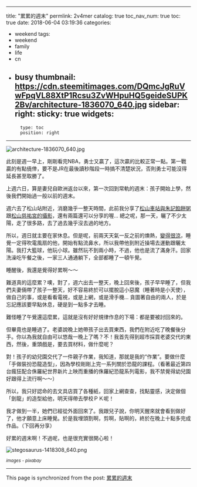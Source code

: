 
---
title: "累累的週末"
permlink: 2v4mer
catalog: true
toc_nav_num: true
toc: true
date: 2018-06-04 03:19:36
categories:
- weekend
tags:
- weekend
- family
- life
- cn
- busy
thumbnail: https://cdn.steemitimages.com/DQmcJgRuVwFpqVL88XtP1Rcsu3ZvWHpuHQ5geideSUPK2Bv/architecture-1836070_640.jpg
sidebar:
    right:
        sticky: true
widgets:
    -
        type: toc
        position: right
---


![architecture-1836070_640.jpg](https://cdn.steemitimages.com/DQmcJgRuVwFpqVL88XtP1Rcsu3ZvWHpuHQ5geideSUPK2Bv/architecture-1836070_640.jpg)

此刻是週一早上，剛剛看完NBA，勇士又贏了，這次贏的比較正常一點。第一戰贏的有點僥倖，要不是JR在最後讀秒階段一時搞不清楚狀況，否則勇士可能沒得延長甚至取勝了。

上週六日，算是妻兒自歐洲返台以來，第一次回到常軌的週末：孩子開始上學，然後我們開始過一般以前的週末。

週六去了松山站附近，消磨幾乎一整天時間，此前我分享了[松山車站與朱記餡餅粥](https://steemit.com/photography/@deanliu/3ffur3)跟[松山慈祐宮的攝影](https://steemit.com/photography/@deanliu/photography-religious-ambience)，還有兩篇還可以分享的喔... 總之呢，那一天，曬了不少太陽，走了很多路，去了過去幾乎沒去過的地方。

所以，週日就主要在家休息。但是呢，前兩天天氣一反之前的燠熱，[變得很涼](https://steemit.com/art/@deanliu/re-helene-re-wilhb81-re-helene-landscape-painting-autumn-20180602t145337810z)，睡覺一定得吹電風扇的他，開始有點流鼻水，所以我帶他到附近操場去運動跟曬太陽。我打大籃球，他玩小球。雖然玩不到兩小時，不過，他也是流了滿身汗。回家洗澡吃午餐之後，一家三人通通躺下，全部都睡了一頓午覺。

睡醒後，我還是覺得好累啊～～ 

難道真的這麼累？噢，對了，週六出去一整天，晚上回來後，孩子早早睡了，但我們夫妻倆帶了孩子一整天，好不容易終於可以擺脫這小惡魔（睡著時是小天使），做自己的事，或是看看電視，或是上網，或是滑手機... 貪圖著自由的兩人，於是忘記應該要早點休息，硬是到一點多才去睡。

難怪睡了午覺還這麼累，這就是沒有好好規律作息的下場：都是要被討回來的。

但畢竟也是睡過了。老婆說晚上她帶孩子出去買東西，我們在附近吃了晚餐後分手。你以為我就自由可以悠哉一晚上了嗎？不！我首先得到超市採買老婆交代的東西，然後，重頭戲是，要去買材料，做什麼呢？

對！孩子的幼兒園交代了一件親子作業，我知道，那就是我的“作業”。要做什麼「手做裝扮恐龍造型」，因為學校剛剛上完一系列關於恐龍的課程。（看著最近第四台瘋狂配合侏羅紀世界新片上映而重播的侏羅紀恐龍系列電影，我不禁覺得幼兒園好跟得上流行啊～～）

所以，我只好認命的去文具店買了各種紙，回家上網查查，找點靈感，決定做個「劍龍」的造型給他，明天得帶去學校ＰＫ呢！

我才做到一半，她們已經從外面回來了。我跟兒子說，你明天醒來就會看到做好了，他才願意上床睡覺。於是我埋頭割啊，剪啊，貼啊的，終於在晚上十點多完成作品。（下回再分享）

好累的週末啊！不過呢，也是很充實很開心啦！

![stegosaurus-1418308_640.png](https://cdn.steemitimages.com/DQmWHw2gerk7i1jWNxpbmAKvvvJWGECPJEPpyZBU2BD5nRE/stegosaurus-1418308_640.png)

<sub>*images - pixabay*</sub>


- - -

This page is synchronized from the post: [累累的週末](https://steemit.com/@deanliu/2v4mer)
